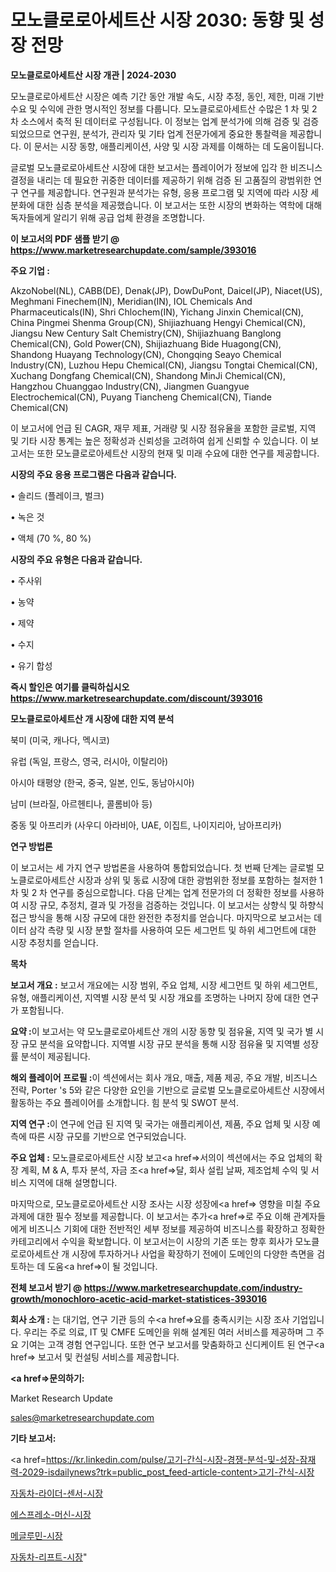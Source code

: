 # 모노클로로아세트산 시장 2030: 동향 및 성장 전망

<strong>모노클로로아세트산 시장 개관 | 2024-2030</strong>

모노클로로아세트산 시장은 예측 기간 동안 개발 속도, 시장 추정, 동인, 제한, 미래 기반 수요 및 수익에 관한 명시적인 정보를 다룹니다.  모노클로로아세트산  수많은 1 차 및 2 차 소스에서 축적 된 데이터로 구성됩니다. 이 정보는 업계 분석가에 의해 검증 및 검증되었으므로 연구원, 분석가, 관리자 및 기타 업계 전문가에게 중요한 통찰력을 제공합니다. 이 문서는 시장 동향, 애플리케이션, 사양 및 시장 과제를 이해하는 데 도움이됩니다.

글로벌 모노클로로아세트산 시장에 대한 보고서는 플레이어가 정보에 입각 한 비즈니스 결정을 내리는 데 필요한 귀중한 데이터를 제공하기 위해 검증 된 고품질의 광범위한 연구 연구를 제공합니다. 연구원과 분석가는 유형, 응용 프로그램 및 지역에 따라 시장 세분화에 대한 심층 분석을 제공했습니다. 이 보고서는 또한 시장의 변화하는 역학에 대해 독자들에게 알리기 위해 공급 업체 환경을 조명합니다.



<strong>이 보고서의 PDF 샘플 받기 @ <a href=https://www.marketresearchupdate.com/sample/393016>https://www.marketresearchupdate.com/sample/393016</a></strong>



<strong>주요 기업 :</strong>

AkzoNobel(NL), CABB(DE), Denak(JP), DowDuPont, Daicel(JP), Niacet(US), Meghmani Finechem(IN), Meridian(IN), IOL Chemicals And Pharmaceuticals(IN), Shri Chlochem(IN), Yichang Jinxin Chemical(CN), China Pingmei Shenma Group(CN), Shijiazhuang Hengyi Chemical(CN), Jiangsu New Century Salt Chemistry(CN), Shijiazhuang Banglong Chemical(CN), Gold Power(CN), Shijiazhuang Bide Huagong(CN), Shandong Huayang Technology(CN), Chongqing Seayo Chemical Industry(CN), Luzhou Hepu Chemical(CN), Jiangsu Tongtai Chemical(CN), Xuchang Dongfang Chemical(CN), Shandong MinJi Chemical(CN), Hangzhou Chuanggao Industry(CN), Jiangmen Guangyue Electrochemical(CN), Puyang Tiancheng Chemical(CN), Tiande Chemical(CN)

이 보고서에 언급 된 CAGR, 재무 제표, 거래량 및 시장 점유율을 포함한 글로벌, 지역 및 기타 시장 통계는 높은 정확성과 신뢰성을 고려하여 쉽게 신뢰할 수 있습니다. 이 보고서는 또한 모노클로로아세트산 시장의 현재 및 미래 수요에 대한 연구를 제공합니다.



<strong>시장의 주요 응용 프로그램은 다음과 같습니다.</strong>

• 솔리드 (플레이크, 벌크)

• 녹은 것

• 액체 (70 %, 80 %)



<strong>시장의 주요 유형은 다음과 같습니다.</strong>

• 주사위

• 농약

• 제약

• 수지

• 유기 합성



<strong>즉시 할인은 여기를 클릭하십시오 <a href=https://www.marketresearchupdate.com/discount/393016>https://www.marketresearchupdate.com/discount/393016</a></strong>



<strong>모노클로로아세트산 개 시장에 대한 지역 분석</strong>

북미 (미국, 캐나다, 멕시코)

유럽 (독일, 프랑스, 영국, 러시아, 이탈리아)

아시아 태평양 (한국, 중국, 일본, 인도, 동남아시아)

남미 (브라질, 아르헨티나, 콜롬비아 등)

중동 및 아프리카 (사우디 아라비아, UAE, 이집트, 나이지리아, 남아프리카)



<strong>연구 방법론</strong>

이 보고서는 세 가지 연구 방법론을 사용하여 통합되었습니다. 첫 번째 단계는 글로벌 모노클로로아세트산 시장과 상위 및 동료 시장에 대한 광범위한 정보를 포함하는 철저한 1 차 및 2 차 연구를 중심으로합니다. 다음 단계는 업계 전문가의 더 정확한 정보를 사용하여 시장 규모, 추정치, 결과 및 가정을 검증하는 것입니다. 이 보고서는 상향식 및 하향식 접근 방식을 통해 시장 규모에 대한 완전한 추정치를 얻습니다. 마지막으로 보고서는 데이터 삼각 측량 및 시장 분할 절차를 사용하여 모든 세그먼트 및 하위 세그먼트에 대한 시장 추정치를 얻습니다.



<strong>목차</strong>



<strong>보고서 개요 :</strong> 보고서 개요에는 시장 범위, 주요 업체, 시장 세그먼트 및 하위 세그먼트, 유형, 애플리케이션, 지역별 시장 분석 및 시장 개요를 조명하는 나머지 장에 대한 연구가 포함됩니다.



<strong>요약 :</strong>이 보고서는 약 모노클로로아세트산 개의 시장 동향 및 점유율, 지역 및 국가 별 시장 규모 분석을 요약합니다. 지역별 시장 규모 분석을 통해 시장 점유율 및 지역별 성장률 분석이 제공됩니다.



<strong>해외 플레이어 프로필 :</strong>이 섹션에서는 회사 개요, 매출, 제품 제공, 주요 개발, 비즈니스 전략, Porter 's 5와 같은 다양한 요인을 기반으로 글로벌 모노클로로아세트산 시장에서 활동하는 주요 플레이어를 소개합니다. 힘 분석 및 SWOT 분석.



<strong>지역 연구 :</strong>이 연구에 언급 된 지역 및 국가는 애플리케이션, 제품, 주요 업체 및 시장 예측에 따른 시장 규모를 기반으로 연구되었습니다.



<strong>주요 업체 :</strong> 모노클로로아세트산 시장 보고<a href=>서의이 </a>섹션에서는 주요 업체의 확장 계획, M &amp; A, 투자 분석, 자금 조<a href=>달, 회</a>사 설립 날짜, 제조업체 수익 및 서비스 지역에 대해 설명합니다.


마지막으로, 모노클로로아세트산 시장 조사는 시장 성장에<a href=> 영향을 미칠 </a>주요 과제에 대한 필수 정보를 제공합니다. 이 보고서는 추가<a href=>로 주</a>요 이해 관계자들에게 비즈니스 기회에 대한 전반적인 세부 정보를 제공하여 비즈니스를 확장하고 정확한 카테고리에서 수익을 확보합니다. 이 보고서는이 시장의 기존 또는 향후 회사가 모노클로로아세트산 개 시장에 투자하거나 사업을 확장하기 전에이 도메인의 다양한 측면을 검토하는 데 도움<a href=>이 될 </a>것입니다.



<strong>전체 보고서 받기 @ <a href=https://www.marketresearchupdate.com/industry-growth/monochloro-acetic-acid-market-statistices-393016>https://www.marketresearchupdate.com/industry-growth/monochloro-acetic-acid-market-statistices-393016</a></strong>



<strong>회사 소개 :</strong>
는 대기업, 연구 기관 등의 수<a href=>요를</a> 충족시키는 시장 조사 기업입니다. 우리는 주로 의료, IT 및 CMFE 도메인을 위해 설계된 여러 서비스를 제공하며 그 주요 기여는 고객 경험 연구입니다. 또한 연구 보고서를 맞춤화하고 신디케이트 된 연구<a href=> 보고서</a> 및 컨설팅 서비스를 제공합니다.



<strong><a href=>문의하기:</a></strong>

Market Research Update

sales@marketresearchupdate.com



<strong>기타 보고서:</strong>

<a href=https://kr.linkedin.com/pulse/고기-간식-시장-경쟁-분석-및-성장-잠재력-2029-isdailynews?trk=public_post_feed-article-content>고기-간식-시장</a>

<a href=https://www.linkedin.com/pulse/자동차-라이더-센서-시장-세분화-연구-및-목표-고객2029년/>자동차-라이더-센서-시장</a>

<a href=https://www.linkedin.com/pulse/에스프레소-머신-시장-진입-전략-및-위험-평가2029년-analytics-alchemy-360-analysis-jht0f/>에스프레소-머신-시장</a>

<a href=https://www.linkedin.com/pulse/메글루민-시장-규모-및-성장-2023-trend-tracking-tips-360-analysis-rqkxf/>메글루민-시장</a>

<a href=https://www.linkedin.com/pulse/자동차-리프트-시장-동향-및-성장-전망-trend-tracking-tips-360-analysis-rbgnc/>자동차-리프트-시장</a>"
